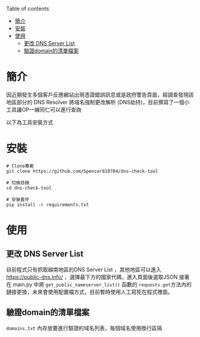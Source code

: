 Table of contents

- [簡介](#簡介)
- [安裝](#安裝)
- [使用](#使用)
  - [更改 DNS Server List](#更改-dns-server-list)
  - [驗證domain的清單檔案](#驗證domain的清單檔案)


# 簡介
因近期發生多個客戶反應網站出現憑證錯誤訊息或是政府警告頁面，經調查發現該地區部分的 DNS Resolver 將域名強制更改解析 (DNS劫持)，目前撰寫了一個小工具讓OP一線同仁可以進行查詢

以下為工具安裝方式

# 安裝

```
# Clone專案
git clone https://github.com/Spencer810704/dns-check-tool

# 切換目錄
cd dns-check-tool

# 安裝套件
pip install -r requirements.txt
```


# 使用

## 更改 DNS Server List
目前程式只有抓取越南地區的DNS Server List ，其他地區可以進入 https://public-dns.info/ ，選擇最下方的國家代碼，進入頁面後選取JSON
接著在 main.py 中將 `get_public_nameserver_list()` 函數的 `requests.get`方法內的鏈接更換，未來會使用配置檔方式，目前暫時使用人工寫死在程式裡面。

## 驗證domain的清單檔案
`domains.txt` 內存放要進行驗證的域名列表，每個域名使用換行區隔